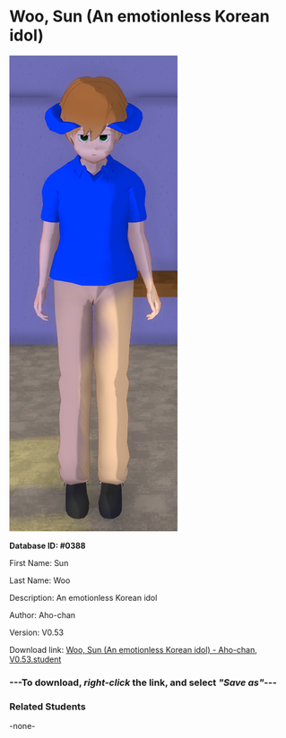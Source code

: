 # Woo, Sun (An emotionless Korean idol)

<img src="../../Files/Images/Woo, Sun (An emotionless Korean idol).png" title="Woo, Sun (An emotionless Korean idol) - Aho-chan, V0.53">

**Database ID: #0388**

First Name: Sun

Last Name: Woo

Description: An emotionless Korean idol

Author: Aho-chan

Version: V0.53

Download link: <a href="https://raw.githubusercontent.com/Arbiter1223/Daigaku-Gurashi-Custom-Students/master/Files/Student%20Files/Woo%2C%20Sun%20(An%20emotionless%20Korean%20idol)%20-%20Aho-chan%2C%20V0.53.student">Woo, Sun (An emotionless Korean idol) - Aho-chan, V0.53.student</a>

### ---**To download, _right-click_ the link, and select _"Save as"_**---

### Related Students

-none-
